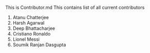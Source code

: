 This is Contributor.md
This contains list of all current contributors

1. Atanu Chatterjee
2. Harsh Agarwal
3. Deep Bhattacharjee
4. Cristiano Ronaldo
5. Lionel Messi
6. Soumik Ranjan Dasgupta
